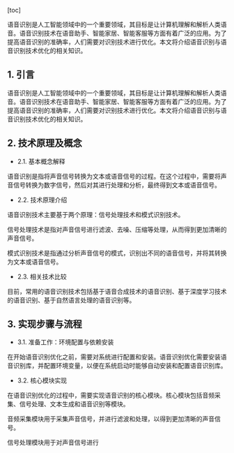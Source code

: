 
[toc]                    
                
                
语音识别是人工智能领域中的一个重要领域，其目标是让计算机理解和解析人类语音。语音识别技术在语音助手、智能家居、智能客服等方面有着广泛的应用。为了提高语音识别的准确率，人们需要对识别技术进行优化。本文将介绍语音识别与语音识别技术优化的相关知识。

## 1. 引言

语音识别是人工智能领域中的一个重要领域，其目标是让计算机理解和解析人类语音。语音识别技术在语音助手、智能家居、智能客服等方面有着广泛的应用。为了提高语音识别的准确率，人们需要对识别技术进行优化。本文将介绍语音识别与语音识别技术优化的相关知识。

## 2. 技术原理及概念

- 2.1. 基本概念解释

语音识别是指将声音信号转换为文本或语音信号的过程。在这个过程中，需要将声音信号转换为数字信号，然后对其进行处理和分析，最终得到文本或语音信号。

- 2.2. 技术原理介绍

语音识别技术主要基于两个原理：信号处理技术和模式识别技术。

信号处理技术是指对声音信号进行滤波、去噪、压缩等处理，从而得到更加清晰的声音信号。

模式识别技术是指通过分析声音信号的模式，识别出不同的语音信号，并将其转换为文本或语音信号。

- 2.3. 相关技术比较

目前，常用的语音识别技术包括基于语音合成技术的语音识别、基于深度学习技术的语音识别、基于自然语言处理的语音识别等。

## 3. 实现步骤与流程

- 3.1. 准备工作：环境配置与依赖安装

在开始语音识别优化之前，需要对系统进行配置和安装。语音识别优化需要安装语音识别库，并配置环境变量，以便在系统启动时能够自动安装和配置语音识别库。

- 3.2. 核心模块实现

在语音识别优化的过程中，需要实现语音识别的核心模块。核心模块包括音频采集、信号处理、文本生成和语音识别等模块。

音频采集模块用于采集声音信号，并进行滤波和处理，以得到更加清晰的声音信号。

信号处理模块用于对声音信号进行

